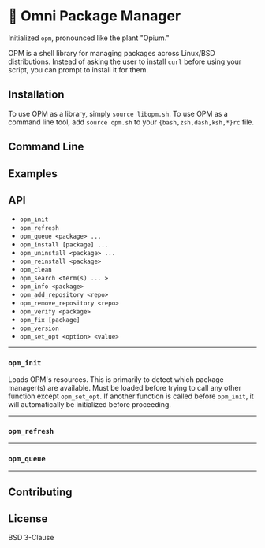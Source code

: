 # 💊 Omni Package Manager

Initialized `opm`, pronounced like the plant "Opium."

OPM is a shell library for managing packages across Linux/BSD distributions. Instead of asking the user to install `curl` before using your script, you can prompt to install it for them.

## Installation

To use OPM as a library, simply `source libopm.sh`.
To use OPM as a command line tool, add `source opm.sh` to your `{bash,zsh,dash,ksh,*}rc` file.

## Command Line

## Examples

## API
 * `opm_init`
 * `opm_refresh`
 * `opm_queue <package> ...`
 * `opm_install [package] ...`
 * `opm_uninstall <package> ...`
 * `opm_reinstall <package>`
 * `opm_clean`
 * `opm_search <term(s) ... >`
 * `opm_info <package>`
 * `opm_add_repository <repo>`
 * `opm_remove_repository <repo>`
 * `opm_verify <package>`
 * `opm_fix [package]`
 * `opm_version`
 * `opm_set_opt <option> <value>`
-----
### `opm_init`
Loads OPM's resources. This is primarily to detect which package manager(s) are available. Must be loaded before trying to call any other function except `opm_set_opt`. If another function is called before `opm_init`, it will automatically be initialized before proceeding.

-----
### `opm_refresh`

-----
### `opm_queue`

-----

## Contributing

## License

BSD 3-Clause

